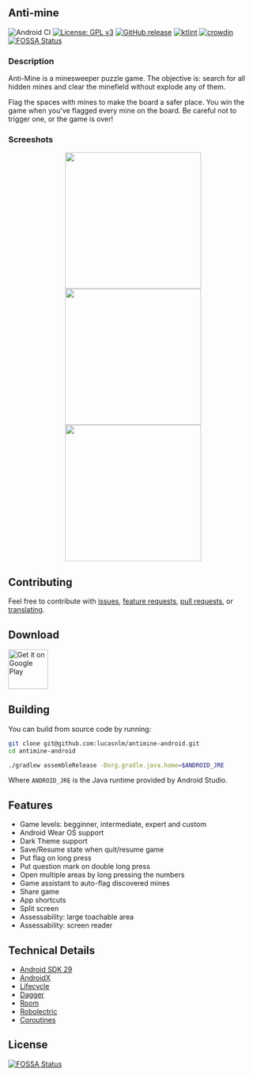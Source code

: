 ## Anti-mine
![Android CI](https://github.com/lucasnlm/antimine-android/workflows/Android%20CI/badge.svg) [![License: GPL v3](https://img.shields.io/badge/License-GPLv3-blue.svg)](https://www.gnu.org/licenses/gpl-3.0) [![GitHub release](https://img.shields.io/github/release/lucasnlm/antimine-android.svg?maxAge=60)](https://github.com/lucasnlm/antimine-android/releases) [![ktlint](https://img.shields.io/badge/code%20style-%E2%9D%A4-FF4081.svg)](https://ktlint.github.io/) [![crowdin](https://badges.crowdin.net/antimine-android/localized.svg)](https://crowdin.com/project/antimine-android)
[![FOSSA Status](https://app.fossa.io/api/projects/git%2Bgithub.com%2Flucasnlm%2Fantimine-android.svg?type=shield)](https://app.fossa.io/projects/git%2Bgithub.com%2Flucasnlm%2Fantimine-android?ref=badge_shield)

### Description

Anti-Mine is a minesweeper puzzle game. The objective is: search for all hidden mines and clear the minefield without explode any of them.

Flag the spaces with mines to make the board a safer place. You win the game when you've flagged every mine on the board. Be careful not to trigger one, or the game is over!

### Screeshots

<p align="center">
    <img src="https://github.com/lucasnlm/antimine-android/blob/master/fastlane/metadata/android/image_1.png" width="275px"/>
    <img src="https://github.com/lucasnlm/antimine-android/blob/master/fastlane/metadata/android/image_5.png" width="275px"/>
    <img src="https://github.com/lucasnlm/antimine-android/blob/master/fastlane/metadata/android/image_3.png" width="275px"/>
</p>

## Contributing

Feel free to contribute with [issues](https://github.com/lucasnlm/antimine-android/issues), [feature requests](https://github.com/lucasnlm/antimine-android/issues), [pull requests](https://github.com/lucasnlm/antimine-android/pulls), or [translating](https://crowdin.com/project/antimine-android).

## Download

<a href="https://play.google.com/store/apps/details?id=com.logical.minato">
<img src="https://play.google.com/intl/en_us/badges/images/generic/en_badge_web_generic.png"
     alt="Get it on Google Play" height="80"/></a>

## Building

You can build from source code by running:

```bash
git clone git@github.com:lucasnlm/antimine-android.git
cd antimine-android

./gradlew assembleRelease -Dorg.gradle.java.home=$ANDROID_JRE
```

Where `ANDROID_JRE` is the Java runtime provided by Android Studio.

## Features

- Game levels: begginner, intermediate, expert and custom
- Android Wear OS support
- Dark Theme support
- Save/Resume state when quit/resume game
- Put flag on long press
- Put question mark on double long press
- Open multiple areas by long pressing the numbers
- Game assistant to auto-flag discovered mines
- Share game
- App shortcuts
- Split screen
- Assessability: large toachable area
- Assessability: screen reader

## Technical Details

- [Android SDK 29](https://developer.android.com/about/versions/10)
- [AndroidX](https://developer.android.com/jetpack/androidx)
- [Lifecycle](https://developer.android.com/topic/libraries/architecture/lifecycle)
- [Dagger](https://dagger.dev/android.html)
- [Room](https://developer.android.com/training/data-storage/room)
- [Robolectric](http://robolectric.org/)
- [Coroutines](https://kotlinlang.org/docs/reference/coroutines-overview.html)


## License
[![FOSSA Status](https://app.fossa.io/api/projects/git%2Bgithub.com%2Flucasnlm%2Fantimine-android.svg?type=large)](https://app.fossa.io/projects/git%2Bgithub.com%2Flucasnlm%2Fantimine-android?ref=badge_large)